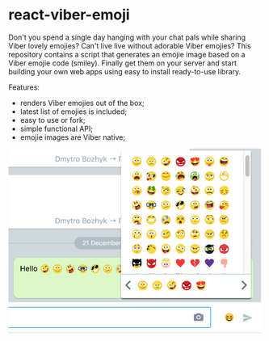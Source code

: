 # react-viber-emoji
Don't you spend a single day hanging with your chat pals while sharing Viber lovely emojies? Can't live live without adorable Viber emojies? 
This repository contains a script that generates an emojie image based on a Viber emojie code (smiley).
Finally get them on your server and start building your own web apps using easy to install ready-to-use library.

Features:
- renders Viber emojies out of the box;
- latest list of emojies is included;
- easy to use or fork;
- simple functional API;
- emojie images are Viber native;
<img src="docs/screenshot0.png"  width="500">

